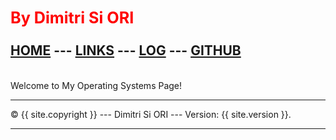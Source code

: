 <span style="color:red; font-weight:bold; font-size:larger;">By Dimitri Si ORI</span>
<br><br>
[HOME](.) --- [LINKS](LINKS/) --- [LOG](TXT/mylog.txt) --- [GITHUB](https://github.com/dimitripn/os222)
---
<br>
Welcome to My Operating Systems Page!

<br>
<hr>
&copy; {{ site.copyright }} --- Dimitri Si ORI --- Version: {{ site.version }}.
<hr>
<br>
